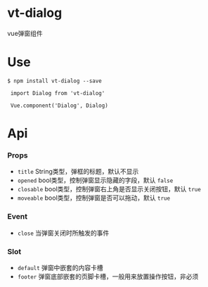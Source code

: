 # vt-dialog
vue弹窗组件  
 
# Use 
```shell
$ npm install vt-dialog --save
```

```shell
 import Dialog from 'vt-dialog'
 
 Vue.component('Dialog', Dialog)
```
  
# Api 
 
### Props 
*   `title` String类型，弹框的标题，默认不显示
*   `opened` bool类型，控制弹窗显示隐藏的字段，默认 `false` 
*   `closable` bool类型，控制弹窗右上角是否显示关闭按钮，默认 `true`
*   `moveable` bool类型，控制弹窗是否可以拖动，默认 `true` 

### Event 
*   `close` 当弹窗关闭时所触发的事件

### Slot 
*  `default` 弹窗中嵌套的内容卡槽
*  `footer` 弹窗底部嵌套的页脚卡槽，一般用来放置操作按钮，非必须